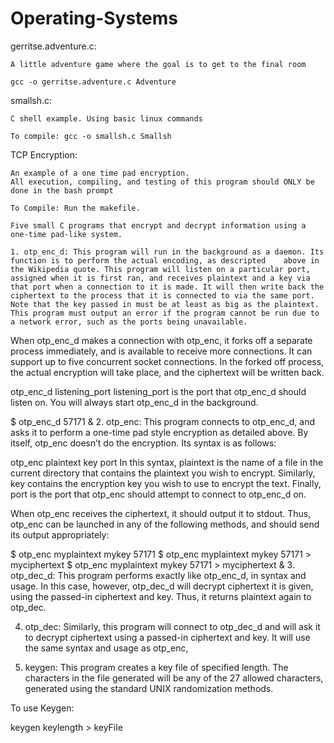 # Operating-Systems

gerritse.adventure.c:
    
    A little adventure game where the goal is to get to the final room
  
    gcc -o gerritse.adventure.c Adventure
  
smallsh.c:
    
    C shell example. Using basic linux commands

    To compile: gcc -o smallsh.c Smallsh
  
  
  
  
TCP Encryption:

    An example of a one time pad encryption. 
    All execution, compiling, and testing of this program should ONLY be done in the bash prompt
    
    To Compile: Run the makefile.
    
    Five small C programs that encrypt and decrypt information using a one-time pad-like system.

    1. otp_enc_d: This program will run in the background as a daemon. Its function is to perform the actual encoding, as descripted    above in the Wikipedia quote. This program will listen on a particular port, assigned when it is first ran, and receives plaintext and a key via that port when a connection to it is made. It will then write back the ciphertext to the process that it is connected to via the same port. Note that the key passed in must be at least as big as the plaintext. This program must output an error if the program cannot be run due to a network error, such as the ports being unavailable.

When otp_enc_d makes a connection with otp_enc, it forks off a separate process immediately, and is available to receive more connections. It can support up to five concurrent socket connections. In the forked off process, the actual encryption will take place, and the ciphertext will be written back.

otp_enc_d listening_port
listening_port is the port that otp_enc_d should listen on. You will always start otp_enc_d in the background.

$ otp_enc_d 57171 &
2. otp_enc: This program connects to otp_enc_d, and asks it to perform a one-time pad style encryption as detailed above. By itself, otp_enc doesn’t do the encryption. Its syntax is as follows:

otp_enc plaintext key port
In this syntax, plaintext is the name of a file in the current directory that contains the plaintext you wish to encrypt. Similarly, key contains the encryption key you wish to use to encrypt the text. Finally, port is the port that otp_enc should attempt to connect to otp_enc_d on.

When otp_enc receives the ciphertext, it should output it to stdout. Thus, otp_enc can be launched in any of the following methods, and should send its output appropriately:

$ otp_enc myplaintext mykey 57171 $ otp_enc myplaintext mykey 57171 > myciphertext $ otp_enc myplaintext mykey 57171 > myciphertext &
3. otp_dec_d: This program performs exactly like otp_enc_d, in syntax and usage. In this case, however, otp_dec_d will decrypt ciphertext it is given, using the passed-in ciphertext and key. Thus, it returns plaintext again to otp_dec.

4. otp_dec: Similarly, this program will connect to otp_dec_d and will ask it to decrypt ciphertext using a passed-in ciphertext and key. It will use the same syntax and usage as otp_enc,

5. keygen: This program creates a key file of specified length. The characters in the file generated will be any of the 27 allowed characters, generated using the standard UNIX randomization methods.

To use Keygen:

keygen keylength > keyFile

